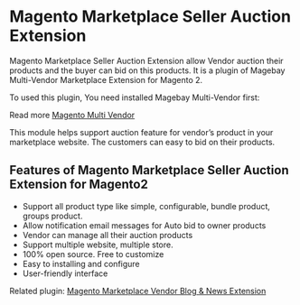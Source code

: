 # Magento Marketplace Seller Auction Extension

Magento Marketplace Seller Auction Extension allow Vendor auction their products and the buyer can bid on this products. It is a plugin of Magebay Multi-Vendor Marketplace Extension for Magento 2.

To used this plugin, You need installed Magebay Multi-Vendor first: 

Read more [Magento Multi Vendor](https://www.magebay.com/magento-multi-vendor-marketplace-extension)

This module helps support auction feature for vendor’s product in your marketplace website. The customers can easy to bid on their products.

## Features of Magento Marketplace Seller Auction Extension for Magento2
- Support all product type like simple, configurable, bundle product, groups product.
- Allow notification email messages for Auto bid to owner products
- Vendor can manage all their auction products
- Support multiple website, multiple store.
- 100% open source. Free to customize
- Easy to installing and configure
- User-friendly interface

Related plugin: [Magento Marketplace Vendor Blog & News Extension](https://github.com/magebaycom/magento-marketplace-vendor-blog-news-extension)
